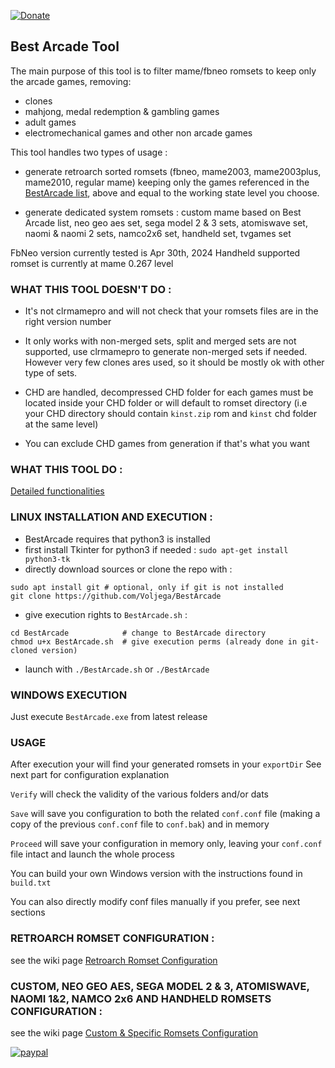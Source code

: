 [![Donate](https://img.shields.io/badge/Donate-PayPal-green.svg)](https://www.paypal.com/donate?hosted_button_id=LEAH843NKNG72)

## Best Arcade Tool

The main purpose of this tool is to filter mame/fbneo romsets to keep only the arcade games, removing:
- clones
- mahjong, medal redemption & gambling games
- adult games  
- electromechanical games and other non arcade games

This tool handles two types of usage :
- generate retroarch sorted romsets (fbneo, mame2003, mame2003plus, mame2010, regular mame) keeping only the games referenced in the [BestArcade list](https://docs.google.com/spreadsheets/d/1S5qAI-TEl7wfqg6w9VNEwKciMGUtw40n9PS4xslkG3s/edit?usp=sharing), above and equal to the working state level you choose.
  

- generate dedicated system romsets : custom mame based on Best Arcade list, neo geo aes set, sega model 2 & 3 sets, atomiswave set, naomi & naomi 2 sets, namco2x6 set, handheld set, tvgames set

FbNeo version currently tested is Apr 30th, 2024
Handheld supported romset is currently at mame 0.267 level

### WHAT THIS TOOL DOESN'T DO :
- It's not clrmamepro and will not check that your romsets files are in the right version number  
  

- It only works with non-merged sets, split and merged sets are not supported, use clrmamepro to generate non-merged sets if needed. However very few clones ares used, so it should be mostly ok with other type of sets.
  

- CHD are handled, decompressed CHD folder for each games must be located inside your CHD folder or will default to romset directory (i.e your CHD directory should contain `kinst.zip` rom and `kinst` chd folder at the same level)
  

- You can exclude CHD games from generation if that's what you want

### WHAT THIS TOOL DO :

[Detailed functionalities](https://github.com/Voljega/BestArcade/wiki/What-this-Tool-Do)

### LINUX INSTALLATION AND EXECUTION :
- BestArcade requires that python3 is installed
- first install Tkinter for python3 if needed : `sudo apt-get install python3-tk`
- directly download sources or clone the repo with :
 ```
 sudo apt install git # optional, only if git is not installed
 git clone https://github.com/Voljega/BestArcade
 ```
- give execution rights to `BestArcade.sh` :
```
cd BestArcade            # change to BestArcade directory
chmod u+x BestArcade.sh  # give execution perms (already done in git-cloned version)
```
- launch with `./BestArcade.sh` or `./BestArcade`

### WINDOWS EXECUTION
Just execute `BestArcade.exe` from latest release

### USAGE
After execution your will find your generated romsets in your `exportDir`
See next part for configuration explanation

`Verify` will check the validity of the various folders and/or dats

`Save` will save you configuration to both the related `conf.conf` file (making a copy of the previous `conf.conf` file to `conf.bak`) and in memory

`Proceed` will save your configuration in memory only, leaving your `conf.conf` file intact and launch the whole process

You can build your own Windows version with the instructions found in `build.txt`

You can also directly modify conf files manually if you prefer, see next sections

### RETROARCH ROMSET CONFIGURATION :
see the wiki page [Retroarch Romset Configuration](https://github.com/Voljega/BestArcade/wiki/Retroarch-Romset-Configuration)


### CUSTOM, NEO GEO AES, SEGA MODEL 2 & 3, ATOMISWAVE, NAOMI 1&2, NAMCO 2x6 AND HANDHELD ROMSETS CONFIGURATION :
see the wiki page [Custom & Specific Romsets Configuration](https://github.com/Voljega/BestArcade/wiki/Custom-&-Specific-Romsets-Configuration)

[![paypal](https://www.paypalobjects.com/en_US/i/btn/btn_donateCC_LG.gif)](https://www.paypal.com/donate?hosted_button_id=LEAH843NKNG72)